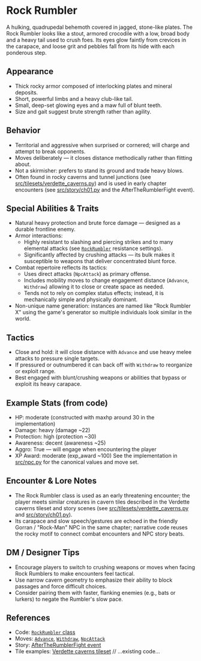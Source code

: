 # Rock Rumbler

A hulking, quadrupedal behemoth covered in jagged, stone-like plates. The Rock Rumbler looks like a stout, armored crocodile with a low, broad body and a heavy tail used to crush foes. Its eyes glow faintly from crevices in the carapace, and loose grit and pebbles fall from its hide with each ponderous step.

## Appearance
- Thick rocky armor composed of interlocking plates and mineral deposits.
- Short, powerful limbs and a heavy club-like tail.
- Small, deep-set glowing eyes and a maw full of blunt teeth.
- Size and gait suggest brute strength rather than agility.

## Behavior
- Territorial and aggressive when surprised or cornered; will charge and attempt to break opponents.
- Moves deliberately — it closes distance methodically rather than flitting about.
- Not a skirmisher: prefers to stand its ground and trade heavy blows.
- Often found in rocky caverns and tunnel junctions (see [src/tilesets/verdette_caverns.py](src/tilesets/verdette_caverns.py)) and is used in early chapter encounters (see [src/story/ch01.py](src/story/ch01.py) and the AfterTheRumblerFight event).

## Special Abilities & Traits
- Natural heavy protection and brute force damage — designed as a durable frontline enemy.
- Armor interactions:
  - Highly resistant to slashing and piercing strikes and to many elemental attacks (see [`RockRumbler`](src/npc.py) resistance settings).
  - Significantly affected by crushing attacks — its bulk makes it susceptible to weapons that deliver concentrated blunt force.
- Combat repertoire reflects its tactics:
  - Uses direct attacks (`NpcAttack`) as primary offense.
  - Includes mobility moves to change engagement distance (`Advance`, `Withdraw`) allowing it to close or create space as needed.
  - Tends not to rely on complex status effects; instead, it is mechanically simple and physically dominant.
- Non-unique name generation: instances are named like "Rock Rumbler X" using the game's generator so multiple individuals look similar in the world.

## Tactics
- Close and hold: it will close distance with `Advance` and use heavy melee attacks to pressure single targets.
- If pressured or outnumbered it can back off with `Withdraw` to reorganize or exploit range.
- Best engaged with blunt/crushing weapons or abilities that bypass or exploit its heavy carapace.

## Example Stats (from code)
- HP: moderate (constructed with maxhp around 30 in the implementation)
- Damage: heavy (damage ~22)
- Protection: high (protection ~30)
- Awareness: decent (awareness ~25)
- Aggro: True — will engage when encountering the player
- XP Award: moderate (exp_award ~100)
See the implementation in [src/npc.py](src/npc.py) for the canonical values and move set.

## Encounter & Lore Notes
- The Rock Rumbler class is used as an early threatening encounter; the player meets similar creatures in cavern tiles described in the Verdette caverns tileset and story scenes (see [src/tilesets/verdette_caverns.py](src/tilesets/verdette_caverns.py) and [src/story/ch01.py](src/story/ch01.py)).
- Its carapace and slow speech/gestures are echoed in the friendly Gorran / "Rock-Man" NPC in the same chapter; narrative code reuses the rocky motif to connect combat encounters and NPC story beats.

## DM / Designer Tips
- Encourage players to switch to crushing weapons or moves when facing Rock Rumblers to make encounters feel tactical.
- Use narrow cavern geometry to emphasize their ability to block passages and force difficult choices.
- Consider pairing them with faster, flanking enemies (e.g., bats or lurkers) to negate the Rumbler's slow pace.

## References
- Code: [`RockRumbler` class](src/npc.py)  
- Moves: [`Advance`](src/moves.py), [`Withdraw`](src/moves.py), [`NpcAttack`](src/moves.py)  
- Story: [AfterTheRumblerFight event](src/story/ch01.py)  
- Tile examples: [Verdette caverns tileset](src/tilesets/verdette_caverns.py)
// ...existing code...